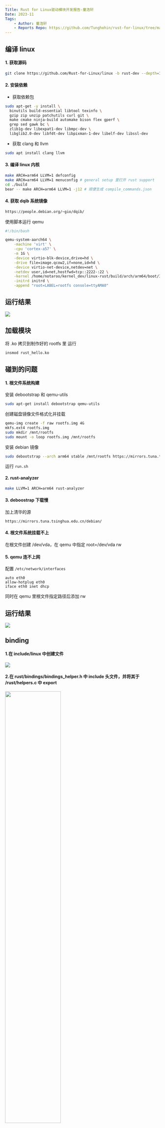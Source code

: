 ```yaml
---
Title: Rust for Linux驱动模块开发报告-童浩轩
Date: 2023-11
Tags:
    - Author: 童浩轩
    - Reports Repo: https://github.com/Tunghohin/rust-for-linux/tree/main/reports
---
```


## 编译 linux

#### 1. 获取源码

```sh
git clone https://github.com/Rust-for-Linux/linux -b rust-dev --depth=1
```

#### 2. 安装依赖

- 获取依赖包

```sh
sudo apt-get -y install \
  binutils build-essential libtool texinfo \
  gzip zip unzip patchutils curl git \
  make cmake ninja-build automake bison flex gperf \
  grep sed gawk bc \
  zlib1g-dev libexpat1-dev libmpc-dev \
  libglib2.0-dev libfdt-dev libpixman-1-dev libelf-dev libssl-dev
```

- 获取 clang 和 llvm

```sh
sudo apt install clang llvm
```

#### 3. 编译 linux 内核

```sh
make ARCH=arm64 LLVM=1 defconfig
make ARCH=arm64 LLVM=1 menuconfig # general setup 里打开 rust support
cd ./build
bear -- make ARCH=arm64 LLVM=1 -j12 # 顺便生成 compile_commands.json
```

#### 4. 获取 dqib 系统镜像

```sh
https://people.debian.org/~gio/dqib/
```

使用脚本运行 qemu

```sh
#!/bin/bash

qemu-system-aarch64 \
	-machine 'virt' \
	-cpu 'cortex-a57' \
	-m 1G \
	-device virtio-blk-device,drive=hd \
	-drive file=image.qcow2,if=none,id=hd \
	-device virtio-net-device,netdev=net \
	-netdev user,id=net,hostfwd=tcp::2222-:22 \
	-kernel /home/notaroo/kernel_dev/linux-rust/build/arch/arm64/boot/Image.gz \
	-initrd initrd \
	-append "root=LABEL=rootfs console=ttyAMA0"
```

## 运行结果

<img src="https://github.com/Tunghohin/rust-for-linux/blob/main/reports/imgs/Screenshot from 2023-11-08 13-11-58.png">

## 加载模块

将 .ko 拷贝到制作好的 rootfs 里
运行

```sh
insmod rust_hello.ko
```

## 碰到的问题

#### 1. 根文件系统构建

安装 debootstrap 和 qemu-utils

```sh
sudo apt-get install debootstrap qemu-utils
```

创建磁盘镜像文件格式化并挂载

```sh
qemu-img create -f raw rootfs.img 4G
mkfs.ext4 rootfs.img
sudo mkdir /mnt/rootfs
sudo mount -o loop rootfs.img /mnt/rootfs
```

安装 debian 镜像

```sh
sudo debootstrap --arch arm64 stable /mnt/rootfs https://mirrors.tuna.tsinghua.edu.cn/debian/
```

运行 `run.sh`

#### 2. rust-analyzer

```sh
make LLVM=1 ARCH=arm64 rust-analyzer
```

#### 3. deboostrap 下载慢

加上清华的源

```
https://mirrors.tuna.tsinghua.edu.cn/debian/
```

#### 4. 根文件系统挂载不上

在根文件创建 /dev/vda，在 qemu 中指定 root=/dev/vda rw

#### 5. qemu 连不上网

配置 `/etc/network/interfaces`

```
auto eth0
allow-hotplug eth0
iface eth0 inet dhcp
```

同时在 qemu 里根文件指定路径后添加 rw

## 运行结果

<img src="https://github.com/Tunghohin/rust-for-linux/blob/main/reports/imgs/Screenshot from 2023-11-09 10-10-02.png">

## binding

#### 1.在 include/linux 中创建文件

<img src="https://github.com/Tunghohin/rust-for-linux/blob/main/reports/./imgs/Screenshot from 2023-11-18 00-55-12.png">

#### 2.在 rust/bindings/bindings_helper.h 中 include 头文件，并将其于 /rust/helpers.c 中 export

<img src="https://github.com/Tunghohin/rust-for-linux/blob/main/reports/./imgs/Screenshot from 2023-11-18 00-54-12.png" width=60%>
<img src="https://github.com/Tunghohin/rust-for-linux/blob/main/reports/./imgs/Screenshot from 2023-11-18 00-54-50.png" width=60%>

#### 3.通过 rust 模块调用

<img src="https://github.com/Tunghohin/rust-for-linux/blob/main/reports/./imgs/Screenshot from 2023-11-18 00-53-33.png">

## 要点

#### dma

DMA（Direct Memory Access）可以使得外部设备可以不用 CPU 干预，直接把数据传输到内存，这样可以解放 CPU，提高系统性能

使用 dma_alloc_coherent/dma_free_coherent，分配/释放网卡 tx_ring 和 rx_ring 的 dma 空间

#### napi

由于当网络包首发密集时，频繁地触发中断会严重影响 cpu 的执行效率，napi 是 linux 上采用的以提高网络处理效率的技术。
网卡接收到数据，通过硬中断通知 CPU 进行处理，但是当网卡有大量数据涌入时，频繁中断消耗大量的 CPU 处理时间在中断自身处理上，使得网卡和 CPU 工作效率低下，所以系统采用了硬中断进入轮询队列 + 软中断退出轮询队列技术，提升数据接收处理效率

#### ring buffer

e1000 网卡环形缓冲区，通过 DMA 映射到内存

#### sk_buff

网络是分层的，对于应用层而言不用关心具体的底层是如何工作的，只需要按照协议将要发送或接收的数据打包成 packet 即可。

要使用 sk_buff 必须先分配
使用 alloc_skb_ip_align 分配一个 sk_buff

接收数据时，将网卡 rx_ring 受到的 packet 写入到 sk_buff
发送数据时，将 sk_buff 的数据使用 e1000_transmit 发送到网卡的 tx_ring

#### 参考资料

https://www.zhihu.com/people/wenfh2020/posts?page=2

https://stackoverflow.com/questions/47450231/what-is-the-relationship-of-dma-ring-buffer-and-tx-rx-ring-for-a-network-card?answertab=votes#tab-top

https://github.com/fujita/rust-e1000

https://elixir.bootlin.com/linux/v4.19.121/source/drivers/net/ethernet/intel/e1000
